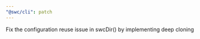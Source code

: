 ```yaml
---
"@swc/cli": patch
---
```


Fix the configuration reuse issue in swcDir() by implementing deep cloning
